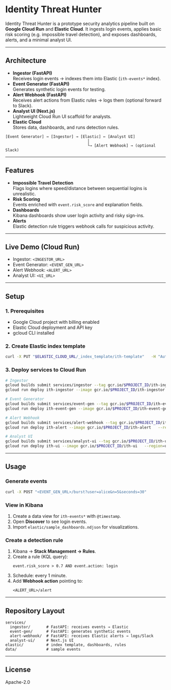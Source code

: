 # Identity Threat Hunter

Identity Threat Hunter is a prototype security analytics pipeline built on **Google Cloud Run** and **Elastic Cloud**. It ingests login events, applies basic risk scoring (e.g. impossible travel detection), and exposes dashboards, alerts, and a minimal analyst UI.

---

## Architecture

- **Ingestor (FastAPI)**  
  Receives login events → indexes them into Elastic (`ith-events*` index).
- **Event Generator (FastAPI)**  
  Generates synthetic login events for testing.
- **Alert Webhook (FastAPI)**  
  Receives alert actions from Elastic rules → logs them (optional forward to Slack).
- **Analyst UI (Next.js)**  
  Lightweight Cloud Run UI scaffold for analysts.
- **Elastic Cloud**  
  Stores data, dashboards, and runs detection rules.

```
[Event Generator] → [Ingestor] → [Elastic] ← [Analyst UI]
                                    │
                                    └→ [Alert Webhook] → (optional Slack)
```

---

## Features

- **Impossible Travel Detection**  
  Flags logins where speed/distance between sequential logins is unrealistic.
- **Risk Scoring**  
  Events enriched with `event.risk_score` and explanation fields.
- **Dashboards**  
  Kibana dashboards show user login activity and risky sign-ins.
- **Alerts**  
  Elastic detection rule triggers webhook calls for suspicious activity.

---

## Live Demo (Cloud Run)

- Ingestor: `<INGESTOR_URL>`
- Event Generator: `<EVENT_GEN_URL>`
- Alert Webhook: `<ALERT_URL>`
- Analyst UI: `<UI_URL>`

---

## Setup

### 1. Prerequisites
- Google Cloud project with billing enabled
- Elastic Cloud deployment and API key
- gcloud CLI installed

### 2. Create Elastic index template
```bash
curl -X PUT "$ELASTIC_CLOUD_URL/_index_template/ith-template"   -H "Authorization: ApiKey $ELASTIC_API_KEY"   -H "Content-Type: application/json"   --data-binary @elastic/index_template.json
```

### 3. Deploy services to Cloud Run
```bash
# Ingestor
gcloud builds submit services/ingestor --tag gcr.io/$PROJECT_ID/ith-ingestor
gcloud run deploy ith-ingestor --image gcr.io/$PROJECT_ID/ith-ingestor   --region=us-central1 --allow-unauthenticated   --set-env-vars=ELASTIC_CLOUD_URL=$ELASTIC_CLOUD_URL,ELASTIC_API_KEY=$ELASTIC_API_KEY,ELASTIC_INDEX=ith-events

# Event Generator
gcloud builds submit services/event-gen --tag gcr.io/$PROJECT_ID/ith-event-gen
gcloud run deploy ith-event-gen --image gcr.io/$PROJECT_ID/ith-event-gen   --region=us-central1 --allow-unauthenticated   --set-env-vars=INGEST_URL=<INGESTOR_URL>

# Alert Webhook
gcloud builds submit services/alert-webhook --tag gcr.io/$PROJECT_ID/ith-alert
gcloud run deploy ith-alert --image gcr.io/$PROJECT_ID/ith-alert   --region=us-central1 --allow-unauthenticated   --set-env-vars=SLACK_WEBHOOK_URL=<optional>

# Analyst UI
gcloud builds submit services/analyst-ui --tag gcr.io/$PROJECT_ID/ith-ui
gcloud run deploy ith-ui --image gcr.io/$PROJECT_ID/ith-ui   --region=us-central1 --allow-unauthenticated
```

---

## Usage

### Generate events
```bash
curl -X POST "<EVENT_GEN_URL>/burst?user=alice&n=5&seconds=30"
```

### View in Kibana
1. Create a data view for `ith-events*` with `@timestamp`.  
2. Open **Discover** to see login events.  
3. Import `elastic/sample_dashboards.ndjson` for visualizations.

### Create a detection rule
1. Kibana → **Stack Management → Rules**.  
2. Create a rule (KQL query):  
   ```
   event.risk_score > 0.7 AND event.action: login
   ```  
3. Schedule: every 1 minute.  
4. Add **Webhook action** pointing to:  
   ```
   <ALERT_URL>/alert
   ```

---

## Repository Layout
```
services/
  ingestor/       # FastAPI: receives events → Elastic
  event-gen/      # FastAPI: generates synthetic events
  alert-webhook/  # FastAPI: receives Elastic alerts → logs/Slack
  analyst-ui/     # Next.js UI
elastic/          # index template, dashboards, rules
data/             # sample events
```

---

## License
Apache-2.0
